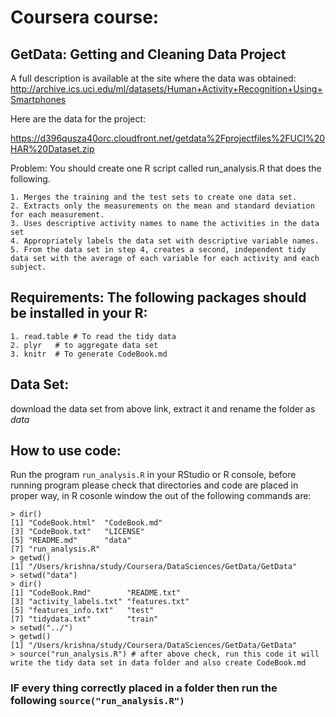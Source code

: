 # Coursera course: 
## GetData: Getting and Cleaning Data Project 

A full description is available at the site where the data was obtained: http://archive.ics.uci.edu/ml/datasets/Human+Activity+Recognition+Using+Smartphones

Here are the data for the project: 

https://d396qusza40orc.cloudfront.net/getdata%2Fprojectfiles%2FUCI%20HAR%20Dataset.zip 

Problem: You should create one R script called run_analysis.R that does the following.

	1. Merges the training and the test sets to create one data set.
	2. Extracts only the measurements on the mean and standard deviation for each measurement. 
	3. Uses descriptive activity names to name the activities in the data set
	4. Appropriately labels the data set with descriptive variable names. 
	5. From the data set in step 4, creates a second, independent tidy data set with the average of each variable for each activity and each subject.

## Requirements: The following packages should be installed in your R:
	1. read.table # To read the tidy data
    2. plyr   # to aggregate data set 
    3. knitr  # To generate CodeBook.md

## Data Set:
   download the data set from above link, extract it and rename the folder as *data*

## How to use code:
Run the program ```run_analysis.R``` in your RStudio or R console, before running program please check that directories and code are placed in proper way, in R cosonle window the out of the following commands are:
    
    > dir()
	[1] "CodeBook.html"  "CodeBook.md"   
	[3] "CodeBook.txt"   "LICENSE"       
	[5] "README.md"      "data"          
	[7] "run_analysis.R"
	> getwd()
	[1] "/Users/krishna/study/Coursera/DataSciences/GetData/GetData"
	> setwd("data")
	> dir()
	[1] "CodeBook.Rmd"        "README.txt"         
	[3] "activity_labels.txt" "features.txt"       
	[5] "features_info.txt"   "test"               
	[7] "tidydata.txt"        "train"              
	> setwd("../")
	> getwd()
	[1] "/Users/krishna/study/Coursera/DataSciences/GetData/GetData" 
	> source("run_analysis.R") # after above check, run this code it will write the tidy data set in data folder and also create CodeBook.md

### IF every thing correctly placed in a folder then run the following ```source("run_analysis.R")```